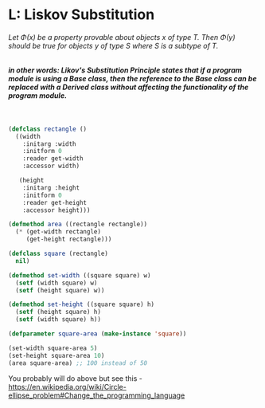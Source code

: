 # L: Liskov Substitution

###### Let _Φ\(x\) be a property provable about objects x of type T_. Then _Φ\(y\) should be true for objects y of type S where S is a subtype of T._

##### in other words: Likov's Substitution Principle states that if a program module is using a Base class, then the reference to the Base class can be replaced with a Derived class without affecting the functionality of the program module.

```lisp


(defclass rectangle ()
  ((width
    :initarg :width
    :initform 0
    :reader get-width
    :accessor width)

   (height
    :initarg :height
    :initform 0
    :reader get-height
    :accessor height)))

(defmethod area ((rectangle rectangle))
  (* (get-width rectangle)
     (get-height rectangle)))

(defclass square (rectangle)
  nil)

(defmethod set-width ((square square) w)
  (setf (width square) w)
  (setf (height square) w))

(defmethod set-height ((square square) h)
  (setf (height square) h)
  (setf (width square) h))

(defparameter square-area (make-instance 'square))

(set-width square-area 5)
(set-height square-area 10)
(area square-area) ;; 100 instead of 50

```

You probably will do above but see this - https://en.wikipedia.org/wiki/Circle-ellipse_problem#Change_the_programming_language